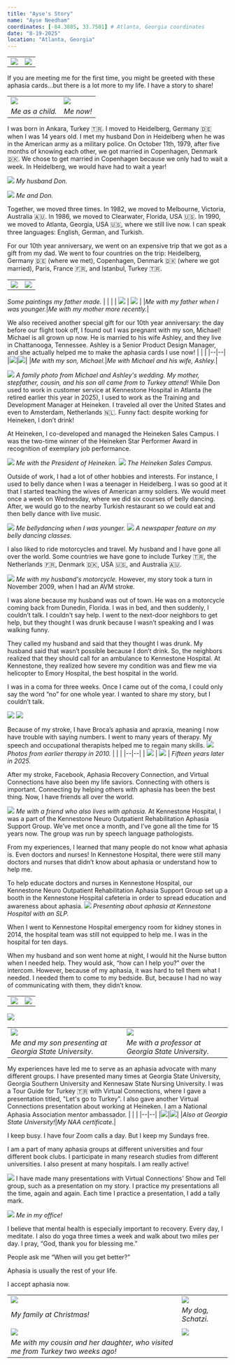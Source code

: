 ```yaml
---
title: "Ayse's Story"
name: "Ayse Needham"
coordinates: [-84.3885, 33.7501] # Atlanta, Georgia coordinates
date: "8-19-2025"
location: "Atlanta, Georgia"
---
```



|  |  |
|--|--|
| ![](/static/img/ayse/Card1.png)  | ![](/static/img/ayse/Card2.png)  |

If you are meeting me for the first time, you might be greeted with these aphasia cards…but there is a lot more to my life. I have a story to share! 

|  |  |
|--|--|
![](/static/img/ayse/AyseAsKid.JPEG)|![](/static/img/ayse/Now.jpg) |
|*Me as a child.*|*Me now!*|

I was born in Ankara, Turkey 🇹🇷. I moved to Heidelberg, Germany 🇩🇪 when I was 14 years old. I met my husband Don in Heidelberg when he was in the American army as a military police. On October 11th, 1979, after five months of knowing each other, we got married in Copenhagen, Denmark 🇩🇰. We chose to get married in Copenhagen because we only had to wait a week. In Heidelberg, we would have had to wait a year!

![](/static/img/ayse/Don.jpg)
*My husband Don.*

![](/static/img/ayse/IMG_3300.jpg)
*Me and Don.*

Together, we moved three times. In 1982, we moved to Melbourne, Victoria, Australia 🇦🇺. In 1986, we moved to Clearwater, Florida, USA 🇺🇸. In 1990, we moved to Atlanta, Georgia, USA 🇺🇸, where we still live now. I can speak three languages: English, German, and Turkish.


For our 10th year anniversary, we went on an expensive trip that we got as a gift from my dad. We went to four countries on the trip: Heidelberg, Germany 🇩🇪 (where we met), Copenhagen, Denmark 🇩🇰 (where we got married), Paris, France 🇫🇷, and Istanbul, Turkey 🇹🇷. 

|  |  |
|--|--|
| ![](/static/img/ayse/Dad1.JPG)  | ![](/static/img/ayse/Dad2.JPG)  |
*Some paintings my father made.*
|  |  |
| ![](/static/img/ayse/Dad.jpeg)  | ![](/static/img/ayse/Mom.jpeg)  |
|*Me with my father when I was younger.*|*Me with my mother more recently.*|


We also received another special gift for our 10th year anniversary: the day before our flight took off, I found out I was pregnant with my son, Michael! Michael is all grown up now. He is married to his wife Ashley, and they live in Chattanooga, Tennessee. Ashley is a Senior Product Design Manager, and she actually helped me to make the aphasia cards I use now!
|  |  |
|--|--|
|![](/static/img/ayse/Son.jpg)|![](/static/img/ayse/MA.jpg)|
|*Me with my son, Michael.*|*Me with Michael and his wife, Ashley.*|

![](/static/img/ayse/Wedding.JPEG)
*A family photo from Michael and Ashley's wedding. My mother, stepfather, cousin, and his son all came from to Turkey attend!*
While Don used to work in customer service at Kennestone Hospital in Atlanta (he retired earlier this year in 2025), I used to work as the Training and Development Manager at Heineken. I traveled all over the United States and even to Amsterdam, Netherlands 🇳🇱. Funny fact: despite working for Heineken, I don’t drink! 

At Heineken, I co-developed and managed the Heineken Sales Campus. I was the two-time winner of the Heineken Star Performer Award in recognition of exemplary job performance. 

![](/static/img/ayse/HeinekenPrez.JPEG)
*Me with the President of Heineken.*
![](/static/img/ayse/Heineken.JPEG)
*The Heineken Sales Campus.*

Outside of work, I had a lot of other hobbies and interests. For instance, I used to belly dance when I was a teenager in Heidelberg. I was so good at it that I started teaching the wives of American army soldiers. We would meet once a week on Wednesday, where we did six courses of belly dancing. After, we would go to the nearby Turkish restaurant so we could eat and then belly dance with live music. 

![](/static/img/ayse/BellyDancing.JPEG)
*Me bellydancing when I was younger.*
![](/static/img/ayse/Newspaper.jpg)
*A newspaper feature on my belly dancing classes.*

 I also liked to ride motorcycles and travel. My husband and I have gone all over the world. Some countries we have gone to include Turkey 🇹🇷, the Netherlands 🇫🇷, Denmark 🇩🇰, USA 🇺🇸, and Australia 🇦🇺.

![](/static/img/ayse/Motorcycle.JPEG)
*Me with my husband's motorcycle.*
However, my story took a turn in November 2009, when I had an AVM stroke. 

I was alone because my husband was out of town. He was on a motorcycle coming back from Dunedin, Florida. I was in bed, and then suddenly, I couldn’t talk. I couldn't say help. I went to the next-door neighbors to get help, but they thought I was drunk because I wasn’t speaking and I was walking funny. 

They called my husband and said that they thought I was drunk. My husband said that wasn’t possible because I don’t drink. So, the neighbors realized that they should call for an ambulance to Kennestone Hospital. At Kennestone, they realized how severe my condition was and flew me via helicopter to Emory Hospital, the best hospital in the world.

I was in a coma for three weeks. Once I came out of the coma, I could only say the word “no” for one whole year. I wanted to share my story, but I couldn’t talk. 

![](/static/img/ayse/Ayse.JPEG) 
![](/static/img/ayse/AyseInfo.JPEG)

Because of my stroke, I have Broca’s aphasia and apraxia, meaning I now have trouble with saying numbers. I went to many years of therapy. My speech and occupational therapists helped me to regain many skills.
![](/static/img/ayse/Therapy3.JPG)
*Photos from earlier therapy in 2010.*
|  |  |
|--|--|
| ![](/static/img/ayse/Therapy1.jpg)  | ![](/static/img/ayse/Therapy2.jpg)  |
*Fifteen years later in 2025.*

After my stroke, Facebook, Aphasia Recovery Connection, and Virtual Connections have also been my life saviors. Connecting with others is important. Connecting by helping others with aphasia has been the best thing. Now, I have friends all over the world.

![](/static/img/ayse/Friend.JPEG) 
*Me with a friend who also lives with aphasia.*
At Kennestone Hospital, I was a part of the Kennestone Neuro Outpatient Rehabilitation Aphasia Support Group. We’ve met once a month, and I’ve gone all the time for 15 years now. The group was run by speech language pathologists. 

From my experiences, I learned that many people do not know what aphasia is. Even doctors and nurses! In Kennestone Hospital, there were still many doctors and nurses that didn’t know about aphasia or understand how to help me.

To help educate doctors and nurses in Kennestone Hospital, our Kennestone Neuro Outpatient Rehabilitation Aphasia Support Group set up a booth in the Kennestone Hospital cafeteria in order to spread education and awareness about aphasia. 
![](/static/img/ayse/HospitalAwareness.JPEG)
*Presenting about aphasia at Kennestone Hospital with an SLP.*

When I went to Kennestone Hospital emergency room for kidney stones in 2014, the hospital team was still not equipped to help me. I was in the hospital for ten days. 

When my husband and son went home at night, I would hit the Nurse button when I needed help. They would ask, “how can I help you?” over the intercom. However, because of my aphasia, it was hard to tell them what I needed. I needed them to come to my bedside. But, because I had no way of communicating with them, they didn’t know.



|  |  |
|--|--|
|![](/static/img/ayse/GM.JPG)|![](/static/img/ayse/GM3.JPG)|

![](/static/img/ayse/GM2.JPG)

|  |  |
|--|--|
| ![](/static/img/ayse/GSUPresentation.JPEG)  | ![](/static/img/ayse/GSU.jpg)  |
|*Me and my son presenting at Georgia State University.*|*Me with a professor at Georgia State University.*|

My experiences have led me to serve as an aphasia advocate with many different groups. I have presented many times at Georgia State University, Georgia Southern University and Kennesaw State Nursing University. I was a Tour Guide for Turkey 🇹🇷 with Virtual Connections, where I gave a presentation titled, "Let's go to Turkey”. I also gave another Virtual Connections presentation about working at Heineken. I am a National Aphasia Association mentor ambassador. 
|  |  |
|--|--|
|![](/static/img/ayse/NAAAmbassador.JPEG)|![](/static/img/ayse/NAA.jpg)|
|*Also at Georgia State University!*|*My NAA certificate.*|

I keep busy. I have four Zoom calls a day. But I keep my Sundays free. 

I am a part of many aphasia groups at different universities and four different book clubs. I participate in many research studies from different universities. I also present at many hospitals. I am really active!


![](/static/img/ayse/ARCPoster.jpg)
I have made many presentations with Virtual Connections’ Show and Tell group, such as a presentation on my story. I practice my presentations all the time, again and again. Each time I practice a presentation, I add a tally mark.

![](/static/img/ayse/Flowers.jpg)
*Me in my office!*

I believe that mental health is especially important to recovery. Every day, I meditate. I also do yoga three times a week and walk about two miles per day. I pray, “God, thank you for blessing me.” 

People ask me “When will you get better?” 

Aphasia is usually the rest of your life.

I accept aphasia now.

|  |  |
|--|--|
| ![](/static/img/ayse/Family2.JPEG)  | ![](/static/img/ayse/Dog.JPEG)  |
|*My family at Christmas!*|*My dog, Schatzi.*|
|  |  |
| ![](/static/img/ayse/Recent2.JPG)   |  ![](/static/img/ayse/NeverGiveUp.JPEG)  |
|*Me with my cousin and her daughter, who visited me from Turkey two weeks ago!*||
